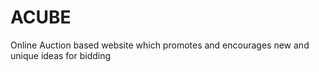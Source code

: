 # ACUBE
Online Auction based website which promotes and encourages new and unique ideas for bidding
